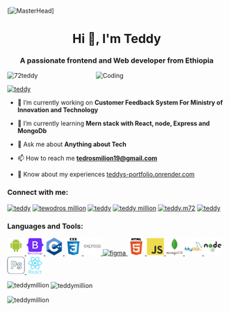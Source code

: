 [![MasterHead](https://mir-s3-cdn-cf.behance.net/project_modules/max_1200/79731568097599.5b50bca477735.jpg)]


<h1 align="center">Hi 👋, I'm Teddy</h1>
<h3 align="center">A passionate frontend and Web developer from Ethiopia</h3>
<img align="right" alt="Coding" width="300" src="https://cdn.dribbble.com/users/1162077/screenshots/3848914/programmer.gif">

<p align="left"> <img src="https://komarev.com/ghpvc/?username=72teddy&label=Profile%20views&color=0e75b6&style=flat" alt="72teddy" /> </p>

<p align="left"> <a href="https://twitter.com/teddy" target="blank"><img src="https://img.shields.io/twitter/follow/teddy?logo=twitter&style=for-the-badge" alt="teddy" /></a> </p>


- 🔭 I’m currently working on **Customer Feedback System For Ministry of Innovation and Technology**

- 🌱 I’m currently learning **Mern stack with React, node, Express and MongoDb**

- 💬 Ask me about **Anything about Tech**

- 📫 How to reach me **tedrosmilion19@gmail.com**

- 📄 Know about my experiences [teddys-portfolio.onrender.com](teddys-portfolio.onrender.com)

<h3 align="left">Connect with me:</h3>
<p align="left">
<a href="https://twitter.com/teddy" target="blank"><img align="center" src="https://raw.githubusercontent.com/rahuldkjain/github-profile-readme-generator/master/src/images/icons/Social/twitter.svg" alt="teddy" height="30" width="40" /></a>
<a href="https://linkedin.com/in/tewodros million" target="blank"><img align="center" src="https://raw.githubusercontent.com/rahuldkjain/github-profile-readme-generator/master/src/images/icons/Social/linked-in-alt.svg" alt="tewodros million" height="30" width="40" /></a>
<a href="https://stackoverflow.com/users/teddy" target="blank"><img align="center" src="https://raw.githubusercontent.com/rahuldkjain/github-profile-readme-generator/master/src/images/icons/Social/stack-overflow.svg" alt="teddy" height="30" width="40" /></a>
<a href="https://fb.com/teddy million" target="blank"><img align="center" src="https://raw.githubusercontent.com/rahuldkjain/github-profile-readme-generator/master/src/images/icons/Social/facebook.svg" alt="teddy million" height="30" width="40" /></a>
<a href="https://instagram.com/teddy.m72" target="blank"><img align="center" src="https://raw.githubusercontent.com/rahuldkjain/github-profile-readme-generator/master/src/images/icons/Social/instagram.svg" alt="teddy.m72" height="30" width="40" /></a>
<a href="https://www.youtube.com/c/teddy" target="blank"><img align="center" src="https://raw.githubusercontent.com/rahuldkjain/github-profile-readme-generator/master/src/images/icons/Social/youtube.svg" alt="teddy" height="30" width="40" /></a>
</p>

<h3 align="left">Languages and Tools:</h3>
<p align="left"> <a href="https://developer.android.com" target="_blank" rel="noreferrer"> <img src="https://raw.githubusercontent.com/devicons/devicon/master/icons/android/android-original-wordmark.svg" alt="android" width="40" height="40"/> </a> <a href="https://getbootstrap.com" target="_blank" rel="noreferrer"> <img src="https://raw.githubusercontent.com/devicons/devicon/master/icons/bootstrap/bootstrap-plain-wordmark.svg" alt="bootstrap" width="40" height="40"/> </a> <a href="https://www.w3schools.com/cpp/" target="_blank" rel="noreferrer"> <img src="https://raw.githubusercontent.com/devicons/devicon/master/icons/cplusplus/cplusplus-original.svg" alt="cplusplus" width="40" height="40"/> </a> <a href="https://www.w3schools.com/css/" target="_blank" rel="noreferrer"> <img src="https://raw.githubusercontent.com/devicons/devicon/master/icons/css3/css3-original-wordmark.svg" alt="css3" width="40" height="40"/> </a> <a href="https://expressjs.com" target="_blank" rel="noreferrer"> <img src="https://raw.githubusercontent.com/devicons/devicon/master/icons/express/express-original-wordmark.svg" alt="express" width="40" height="40"/> </a> <a href="https://www.figma.com/" target="_blank" rel="noreferrer"> <img src="https://www.vectorlogo.zone/logos/figma/figma-icon.svg" alt="figma" width="40" height="40"/> </a> <a href="https://www.w3.org/html/" target="_blank" rel="noreferrer"> <img src="https://raw.githubusercontent.com/devicons/devicon/master/icons/html5/html5-original-wordmark.svg" alt="html5" width="40" height="40"/> </a> <a href="https://developer.mozilla.org/en-US/docs/Web/JavaScript" target="_blank" rel="noreferrer"> <img src="https://raw.githubusercontent.com/devicons/devicon/master/icons/javascript/javascript-original.svg" alt="javascript" width="40" height="40"/> </a> <a href="https://www.mongodb.com/" target="_blank" rel="noreferrer"> <img src="https://raw.githubusercontent.com/devicons/devicon/master/icons/mongodb/mongodb-original-wordmark.svg" alt="mongodb" width="40" height="40"/> </a> <a href="https://www.mysql.com/" target="_blank" rel="noreferrer"> <img src="https://raw.githubusercontent.com/devicons/devicon/master/icons/mysql/mysql-original-wordmark.svg" alt="mysql" width="40" height="40"/> </a> <a href="https://nodejs.org" target="_blank" rel="noreferrer"> <img src="https://raw.githubusercontent.com/devicons/devicon/master/icons/nodejs/nodejs-original-wordmark.svg" alt="nodejs" width="40" height="40"/> </a> <a href="https://www.photoshop.com/en" target="_blank" rel="noreferrer"> <img src="https://raw.githubusercontent.com/devicons/devicon/master/icons/photoshop/photoshop-line.svg" alt="photoshop" width="40" height="40"/> </a> <a href="https://reactjs.org/" target="_blank" rel="noreferrer"> <img src="https://raw.githubusercontent.com/devicons/devicon/master/icons/react/react-original-wordmark.svg" alt="react" width="40" height="40"/> </a> </p>

<p><img align="left" src="https://github-readme-stats.vercel.app/api/top-langs?username=teddymillion&show_icons=true&locale=en&layout=compact" alt="teddymillion" /></p>

<p>&nbsp;<img align="center" src="https://github-readme-stats.vercel.app/api?username=teddymillion&show_icons=true&locale=en" alt="teddymillion" /></p>

<p><img align="center" src="https://github-readme-streak-stats.herokuapp.com/?user=teddymillion&" alt="teddymillion" /></p>

